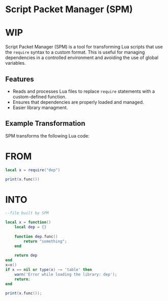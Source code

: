 # Script Packet Manager (SPM)

# WIP

Script Packet Manager (SPM) is a tool for transforming Lua scripts that use the `require` syntax to a custom format. This is useful for managing dependencies in a controlled environment and avoiding the use of global variables.

## Features

- Reads and processes Lua files to replace `require` statements with a custom-defined function.
- Ensures that dependencies are properly loaded and managed.
- Easier library managment.

## Example Transformation

SPM transforms the following Lua code:


# FROM
```lua
local x = require("dep")

print(x.func())
```

# INTO

```lua
--file built by SPM

local x = function()
	local dep = {}
		
	function dep.func() 
	    return "something";
	end
	
	return dep
end
x=x()
if x == nil or type(x) ~= 'table' then
	warn('Error while loading the library: dep');
	return;
end

print(x.func());
```

